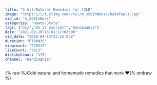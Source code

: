 ```yaml
---
title: "6 All-Natural Remedies for COLD"
image: "https:\/\/i.ytimg.com\/vi\/m_J59InNocs\/hqdefault.jpg"
vid_id: "m_J59InNocs"
categories: "Howto-Style"
tags: ["diy","do it yourself","handimania"]
date: "2021-09-20T16:01:17+03:00"
vid_date: "2020-04-14T22:15:05Z"
duration: "PT3M43S"
viewcount: "270312"
likeCount: "3013"
dislikeCount: "179"
channel: "Handimania"
---
```

{% raw %}Cold natural and homemade remedies that work ❤️{% endraw %}
